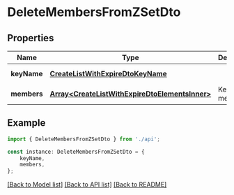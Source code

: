 # DeleteMembersFromZSetDto


## Properties

Name | Type | Description | Notes
------------ | ------------- | ------------- | -------------
**keyName** | [**CreateListWithExpireDtoKeyName**](CreateListWithExpireDtoKeyName.md) |  | [default to undefined]
**members** | [**Array&lt;CreateListWithExpireDtoElementsInner&gt;**](CreateListWithExpireDtoElementsInner.md) | Key members | [default to undefined]

## Example

```typescript
import { DeleteMembersFromZSetDto } from './api';

const instance: DeleteMembersFromZSetDto = {
    keyName,
    members,
};
```

[[Back to Model list]](../README.md#documentation-for-models) [[Back to API list]](../README.md#documentation-for-api-endpoints) [[Back to README]](../README.md)
